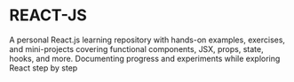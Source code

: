 # REACT-JS
A personal React.js learning repository with hands-on examples, exercises, and mini-projects covering functional components, JSX, props, state, hooks, and more. Documenting progress and experiments while exploring React step by step

